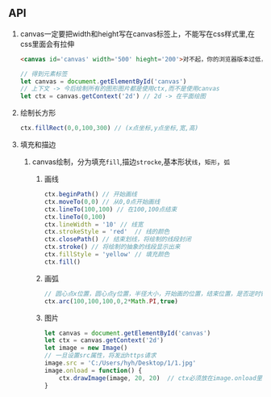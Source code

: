 ## API

1. canvas一定要把width和height写在canvas标签上，不能写在css样式里,在css里面会有拉伸

   ```html
   <canvas id='canvas' width='500' hieght='200'>对不起，你的浏览器版本过低，请升级</canvas>
   ```

   ```javascript
   // 得到元素标签
   let canvas = document.getElementById('canvas')
   // 上下文 -> 今后绘制所有的图形图片都是使用ctx,而不是使用canvas
   let ctx = canvas.getContext('2d') // 2d -> 在平面绘图
   ```

2. 绘制长方形

   ```javascript
   ctx.fillRect(0,0,100,300) // (x点坐标,y点坐标,宽,高)
   ```

3. 填充和描边

   1. canvas绘制，分为填充`fill`,描边`strocke`,基本形状`线`，`矩形`，`弧`

      1. 画线

         ```javascript
         ctx.beginPath() // 开始画线
         ctx.moveTo(0,0) // 从0,0点开始画线
         ctx.lineTo(100,100) // 在100,100点结束
         ctx.lineTo(0,100)
         ctx.lineWidth = '10' // 线宽
         ctx.strokeStyle = 'red'  // 线的颜色
         ctx.closePath() // 结束划线，将绘制的线段封闭
         ctx.stroke() // 将绘制的抽象的线段显示出来
         ctx.fillStyle = 'yellow' // 填充颜色
         ctx.fill()
         ```

      2. 画弧

         ```javascript
         // 圆心点x位置，圆心点y位置，半径大小，开始画的位置，结束位置，是否逆时针
         ctx.arc(100,100,100,0,2*Math.PI,true)
         ```

      3. 图片

         ```javascript
         let canvas = document.getElementById('canvas')
         let ctx = canvas.getContext('2d')
         let image = new Image()
         // 一旦设置src属性，将发出https请求
         image.src = 'C:/Users/hyh/Desktop/1/1.jpg'
         image.onload = function() {
             ctx.drawImage(image, 20, 20)  // ctx必须放在image.onload里面，因为读取图片是异步的操作
         }
         ```

         

      

      